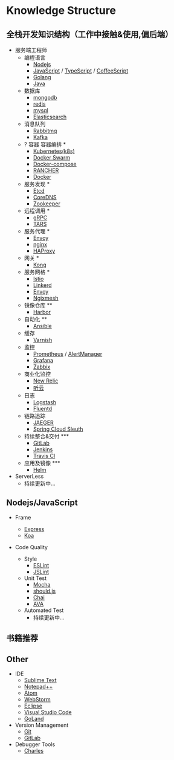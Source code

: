 Knowledge Structure
========

## 全栈开发知识结构（工作中接触&使用,偏后端）

- 服务端工程师
  - 编程语言
    - [Nodejs](https://nodejs.org/en/)
    - [JavaScript](https://developer.mozilla.org/en-US/docs/Web/JavaScript) / [TypeScript](https://www.typescriptlang.org/) / [CoffeeScript](https://coffeescript.org/)
    - [Golang](https://golang.org/)
    - [Java](https://www.java.com/en/)
  - 数据库
    - [mongodb](https://www.mongodb.com/)
    - [redis](https://redis.io)
    - [mysql](https://www.mysql.com/)
    - [Elasticsearch](https://www.elastic.co/cn/)
  - 消息队列
    - [Rabbitmq](https://www.rabbitmq.com/)
    - [Kafka](http://kafka.apache.org/)  
  - ? 容器 容器编排 *
    - [Kubernetes(k8s)](https://kubernetes.io/)
    - [Docker Swarm](https://docs.docker.com/engine/reference/commandline/swarm_init/)
    - [Docker-compose](https://docs.docker.com/compose/)
    - [RANCHER](https://rancher.com/)
    - [Docker](https://www.docker.com/)
  - 服务发现 *
    - [Etcd](https://etcd.io/)
    - [CoreDNS](https://coredns.io/)
    - [Zookeeper](https://zookeeper.apache.org/)
  - 远程调用 *
    - [gRPC](https://www.grpc.io/)
    - [TARS](https://github.com/tarsCloud)
  - 服务代理 *
    - [Envoy](https://www.envoyproxy.io/)
    - [nginx](https://www.nginx.com/)
    - [HAProxy](http://www.haproxy.org/)
  - 网关 *
    - [Kong](https://konghq.com/)
  - 服务网格 *
    - [Istio](https://istio.io/)
    - [Linkerd](https://linkerd.io/)
    - [Envoy](https://www.envoyproxy.io/)
    - [Ngixmesh](https://www.nginx.com/blog/nginmesh-nginx-as-a-proxy-in-an-istio-service-mesh/)
  - 镜像仓库 **
    - [Harbor](https://goharbor.io/)
  - 自动化 **
    - [Ansible](https://docs.ansible.com/)
  - 缓存
    - [Varnish](https://www.varnish-cache.org/)
  - 监控
    - [Prometheus](https://prometheus.io/) / [AlertManager](https://prometheus.io/docs/alerting/latest/alertmanager/)
    - [Grafana](https://grafana.com/)
    - [Zabbix](https://www.zabbix.com/)
  - 商业化监控
    - [New Relic](https://newrelic.com/)
    - [听云](https://www.tingyun.com/)
  - 日志
    - [Logstash](https://elastic.co/logstash)
    - [Fluentd](https://fluentd.org)
  - 链路追踪
    - [JAEGER](https://jaegertracing.io)
    - [Spring Cloud Sleuth](https://spring.io/projects/spring-cloud-sleuth)
  - 持续整合&交付 ***
    - [GitLab](https://about.gitlab.com/)
    - [Jenkins](https://www.jenkins.io/)
    - [Travis CI](https://www.travis-ci.org/)
  - 应用及镜像 ***
    - [Helm](https://helm.sh/)
- ServerLess
  - 持续更新中...

## Nodejs/JavaScript

- Frame
  - [Express](https://expressjs.com/)
  - [Koa](https://koajs.com/)

- Code Quality
  - Style
    - [ESLint](https://github.com/eslint/eslint)
    - [JSLint](http://www.jslint.com/)
  - Unit Test
    - [Mocha](https://mochajs.org/)
    - [should.js](https://github.com/tj/should.js)
    - [Chai](https://www.chaijs.com/)
    - [AVA](https://github.com/avajs/ava)
  - Automated Test
    - 持续更新中...

## 书籍推荐

## Other

- IDE
  - [Sublime Text](http://www.sublimetext.com/)
  - [Notepad++](https://notepad-plus-plus.org/)
  - [Atom](https://atom.io/)
  - [WebStorm](https://www.jetbrains.com/webstorm/)
  - [Eclipse](https://www.eclipse.org/)
  - [Visual Studio Code](https://code.visualstudio.com/)
  - [GoLand](https://www.jetbrains.com/go/promo/)
- Version Management
  - [Git](https://git-scm.com/)
  - [GitLab](https://gitlab.com)
- Debugger Tools
  - [Charles](https://www.charlesproxy.com/)
